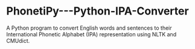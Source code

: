 # PhonetiPy---Python-IPA-Converter
A Python program to convert English words and sentences to their International Phonetic Alphabet (IPA) representation using NLTK and CMUdict.
